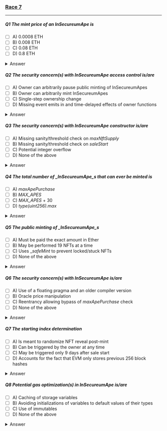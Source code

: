 ### [Race 7](https://ventral.digital/posts/2022/07/secureum-bootcamp-epoch-june-race-7)

---

##### Q1 The mint price of an _InSecureumApe_ is
- [ ] A) 0.0008 ETH 
- [ ] B) 0.008 ETH 
- [ ] C) 0.08 ETH 
- [ ] D) 0.8 ETH
<details>
<summary>Answer</summary>
D
<p>
We can see the price is determined by the `apePrice` constant in wei, by which the number of tokens to mint are multiplied by.<br>
The inline comment claims it to be `//0.08 ETH` but, knowing that ethereum has 18 decimals, we can check and realize the price actually 0.8 eth.<br>
The https://eth-toolbox.com/ website offers a quick way to convert between these denominations.<br>
It would've been a lot better if the code made use of denominations, this would've made the code much more readable and likely prevented the issue: `0.08 ether`.
</p>
</details>

##### Q2 The security concern(s) with InSecureumApe access control is/are
- [ ] A) Owner can arbitrarily pause public minting of InSecureumApes
- [ ] B) Owner can arbitrarily mint InSecureumApes
- [ ] C) Single-step ownership change
- [ ] D) Missing event emits in and time-delayed effects of owner functions
<details>
<summary>Answer</summary>
A,B,C,D
<p>
The `saleIsActive` state variable is checked within `mintApe()` can be toggled via the `flipSaleState()` by the owner at any time, without delay or warning.<br>
The `reserveApes()` function allows the owner to mint arbitrary amounts of tokens at any time even bypassing the `MAX_APES` maximum supply config set during construction.<br>
The `transferOwnership()` function inherited from OpenZeppelin's Ownable contract only ensures that ownership is not transferred to the zero-address, but it can be transferred in a single step to any other potentially invalid address.<br>
None of the functions using the `onlyOwner` modifier emit events or have any sort of time-delay for their action, due to this users can suffer from unwanted surprises that are difficult to monitor for.
</p>
</details>

##### Q3 The security concern(s) with _InSecureumApe_ constructor is/are
- [ ] A) Missing sanity/threshold check on _maxNftSupply_ 
- [ ] B) Missing sanity/threshold check on _saleStart_ 
- [ ] C) Potential integer overflow 
- [ ] D) None of the above
<details>
<summary>Answer</summary>
A,B,C
<p>
None of the mentioned parameters are sanity/threshold checked which would allow accidental deployment with incorrect parameters that could be noticed too late, after money has already gone into the contract.<br>
Unlike in Solidity 0.8.x, integer overflows aren't automatically checked for in this version, so an extremely high `saleStart` value could indeed cause an integer overflow, although unlikely for sane values. The best practice is to use a SafeMath library here.
</p>
</details>

##### Q4 The total number of _InSecureumApe_s that can ever be minted is
- [ ] A) _maxApePurchase_ 
- [ ] B) _MAX_APES_ 
- [ ] C) _MAX_APES_ + 30 
- [ ] D) _type(uint256).max_
<details>
<summary>Answer</summary>
D
<p>
Since the `reserveApes()` function allows the owner to arbitrarily mint tokens without checking the `MAX_APES` variable, it's possible to mint as many tokens as the totalSupply variable can hold, which is the maximum value an uint256 can have.
</p>
</details>

##### Q5 The public minting of _InSecureumApe_s
- [ ] A) Must be paid the exact amount in Ether 
- [ ] B) May be performed 19 NFTs at a time 
- [ ] C) Uses __safeMint_ to prevent locked/stuck NFTs 
- [ ] D) None of the above
<details>
<summary>Answer</summary>
B,C
<p>
The amount doesn't need to be paid exactly, more can be sent but shouldn't since any above this amount is kept by the protocol and not sent back.<br>
The contract doesn't correctly check how many tokens can be minted at a time, it should be `numberOfTokens <= maxApePurchase` to allow 20 as described.<br>
The contract indeed uses the `_safeMint()` function that'll ensure that if the receiver is a contract, it must correctly implement the `onERC721Received()` function, proving that the receiver is capable of handling NFTs and that they won't be stuck after receiving them.
</p>
</details>

##### Q6 The security concern(s) with _InSecureumApe_ is/are
- [ ] A) Use of a floating pragma and an older compiler version 
- [ ] B) Oracle price manipulation 
- [ ] C) Reentrancy allowing bypass of _maxApePurchase_ check 
- [ ] D) None of the above
<details>
<summary>Answer</summary>
A,C
<p>
The best practice is to avoid floating pragmas for contracts to ensure that they're always tested with the same Solidity version throughout the entire development cycle until deployment.<br>
The contract does not make use of any oracles.<br>
Since `_safeMint()` is used and calls `onERC721Received()` on receiving contracts, a NFT receiver can indeed call back into the `mintApe()` function and bypass how many tokens can be minted within a single transaction. But this check can be bypassed by simply repeatedly calling `mintApe()` from a custom contract since the function doesn't ensure that only EOAs can call it.
</p>
</details>

##### Q7 The starting index determination
- [ ] A) Is meant to randomize NFT reveal post-mint 
- [ ] B) Can be triggered by the owner at any time 
- [ ] C) May be triggered only 9 days after sale start 
- [ ] D) Accounts for the fact that EVM only stores previous 256 block hashes
<details>
<summary>Answer</summary>
A,B,D
<p>
You can read about how this is used for post-mint reveal randomization in [this article](https://medium.com/web-design-web-developer-magazine/the-offset-approach-to-fair-nft-reveals-and-other-metadata-reveal-strategies-considerations-2e2c69e5c274).<br>
The 9-day delay of the `REVEAL_TIMESTAMP` variable can be overriden at any point in time, it can also be triggered earlier if the totalSupply matches `MAX_APES` exactly, or be triggered at any time by the owner via `emergencySetStartingIndexBlock()`.<br>
It accounts for the block hash access limitation by falling back to using the hash of the previous block instead.
</p>
</details>

##### Q8 Potential gas optimization(s) in _InSecureumApe_ is/are
- [ ] A) Caching of storage variables 
- [ ] B) Avoiding initializations of variables to default values of their types 
- [ ] C) Use of immutables 
- [ ] D) None of the above
<details>
<summary>Answer</summary>
A,B,C
<p>
Whenever storage variables are read from multiple times, they should be cached in memory to safe gas. This is missing for `MAX_APES` in `mintApe()` and `startingIndexBlock` in `setStartingIndex()`.<br>
All state variables are zero-initialized by default, therefore there's no need to manually set `saleIsActive` to false, for example.<br>
The state variable `MAX_APES` is only set once during construction and should be immutable to save gas
</p>
</details>